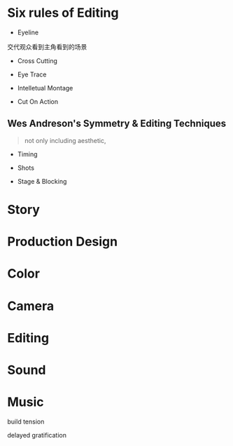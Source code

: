 # Six rules of Editing

- Eyeline

交代观众看到主角看到的场景

- Cross Cutting

- Eye Trace

- Intelletual Montage

- Cut On Action



## Wes Andreson's Symmetry & Editing Techniques

> not only including aesthetic,

- Timing

- Shots

- Stage & Blocking




# Story

# Production Design

# Color

# Camera

# Editing

# Sound

# Music



build tension

delayed gratification